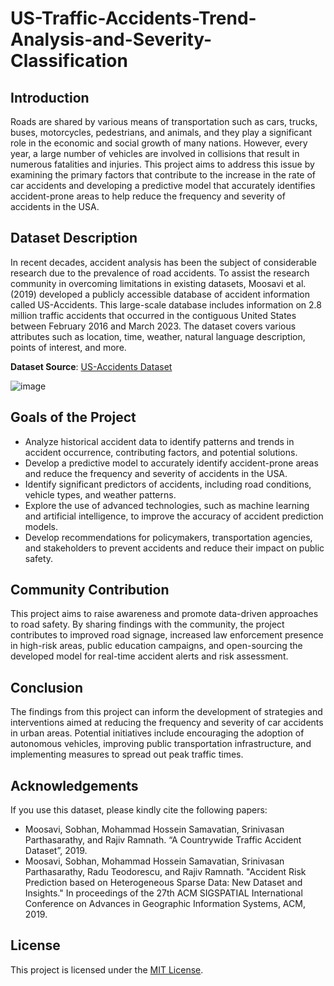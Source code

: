 #  US-Traffic-Accidents-Trend-Analysis-and-Severity-Classification

## Introduction

Roads are shared by various means of transportation such as cars, trucks, buses, motorcycles, pedestrians, and animals, and they play a significant role in the economic and social growth of many nations. However, every year, a large number of vehicles are involved in collisions that result in numerous fatalities and injuries. This project aims to address this issue by examining the primary factors that contribute to the increase in the rate of car accidents and developing a predictive model that accurately identifies accident-prone areas to help reduce the frequency and severity of accidents in the USA.

## Dataset Description

In recent decades, accident analysis has been the subject of considerable research due to the prevalence of road accidents. To assist the research community in overcoming limitations in existing datasets, Moosavi et al. (2019) developed a publicly accessible database of accident information called US-Accidents. This large-scale database includes information on 2.8 million traffic accidents that occurred in the contiguous United States between February 2016 and March 2023. The dataset covers various attributes such as location, time, weather, natural language description, points of interest, and more.

**Dataset Source**: [US-Accidents Dataset](https://www.kaggle.com/datasets/sobhanmoosavi/us-accidents)

![image](https://github.com/Lohitha-Vanteru/US-Traffic-Accidents-Trend-Analysis-and-Severity-Classification/assets/113141006/81e5600a-a97d-4f5c-a5a0-092f8d4db63f)


## Goals of the Project

- Analyze historical accident data to identify patterns and trends in accident occurrence, contributing factors, and potential solutions.
- Develop a predictive model to accurately identify accident-prone areas and reduce the frequency and severity of accidents in the USA.
- Identify significant predictors of accidents, including road conditions, vehicle types, and weather patterns.
- Explore the use of advanced technologies, such as machine learning and artificial intelligence, to improve the accuracy of accident prediction models.
- Develop recommendations for policymakers, transportation agencies, and stakeholders to prevent accidents and reduce their impact on public safety.

## Community Contribution

This project aims to raise awareness and promote data-driven approaches to road safety. By sharing findings with the community, the project contributes to improved road signage, increased law enforcement presence in high-risk areas, public education campaigns, and open-sourcing the developed model for real-time accident alerts and risk assessment.

## Conclusion

The findings from this project can inform the development of strategies and interventions aimed at reducing the frequency and severity of car accidents in urban areas. Potential initiatives include encouraging the adoption of autonomous vehicles, improving public transportation infrastructure, and implementing measures to spread out peak traffic times.

## Acknowledgements

If you use this dataset, please kindly cite the following papers:

- Moosavi, Sobhan, Mohammad Hossein Samavatian, Srinivasan Parthasarathy, and Rajiv Ramnath. “A Countrywide Traffic Accident Dataset”, 2019.
- Moosavi, Sobhan, Mohammad Hossein Samavatian, Srinivasan Parthasarathy, Radu Teodorescu, and Rajiv Ramnath. "Accident Risk Prediction based on Heterogeneous Sparse Data: New Dataset and Insights." In proceedings of the 27th ACM SIGSPATIAL International Conference on Advances in Geographic Information Systems, ACM, 2019.

## License

This project is licensed under the [MIT License](LICENSE).

